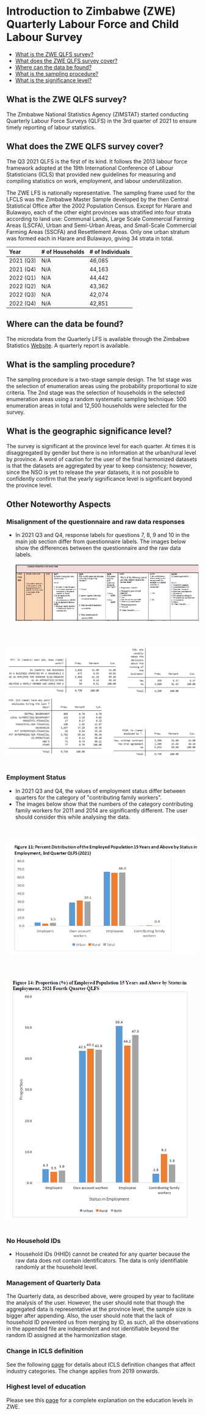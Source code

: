 # Introduction to Zimbabwe (ZWE) Quarterly Labour Force and Child Labour Survey

- [What is the ZWE QLFS survey?](#what-is-the-zwe-qlfs-survey)
- [What does the ZWE QLFS survey cover?](#what-does-the-zwe-qlfs-survey-cover)
- [Where can the data be found?](#where-can-the-data-be-found)
- [What is the sampling procedure?](#what-is-the-sampling-procedure)
- [What is the significance level?](#what-is-the-geographic-significance-level)

## What is the ZWE QLFS survey?

The Zimbabwe National Statistics Agency (ZIMSTAT) started conducting Quarterly Labour Force Surveys (QLFS) in the 3rd quarter of 2021 to ensure timely reporting of labour statistics.

## What does the ZWE QLFS survey cover?

The Q3 2021 QLFS is the first of its kind. It follows the 2013 labour force framework adopted at the 19th International Conference of Labour Statisticians (ICLS) that provided new guidelines for measuring and compiling statistics on work, employment, and labour underutilization.

The ZWE LFS is nationally representative. The sampling frame used for the LFCLS was the Zimbabwe Master Sample developed by the then Central Statistical Office after the 2002 Population Census. Except for Harare and Bulawayo, each of the other eight provinces was stratified into four strata according to land use: Communal Lands, Large Scale Commercial Farming Areas (LSCFA), Urban and Semi-Urban Areas, and Small-Scale Commercial Farming Areas (SSCFA) and Resettlement Areas. Only one urban stratum was formed each in Harare and Bulawayo, giving 34 strata in total.

| Year   | # of Households        | # of Individuals|
| :------- | :--------                             | :--------             |
| 2021 (Q3)       | N/A    | 46,085 |
| 2021 (Q4)       | N/A    | 44,163 |
| 2022 (Q1)       | N/A    | 44,442 |
| 2022 (Q2)       | N/A    | 43,362|
| 2022 (Q3)       | N/A    | 42,074 |
| 2022 (Q4)       | N/A    | 42,851 |

## Where can the data be found?
The microdata from the Quarterly LFS is available through the Zimbabwe Statistics [Website](https://www.zimstat.co.zw/labour-force-publications/). A quarterly report is available.

## What is the sampling procedure?
The sampling procedure is a two-stage sample design. The 1st stage was the selection of enumeration areas using the probability proportional to size criteria. The 2nd stage was the selection of households in the selected enumeration areas using a random systematic sampling technique. 500 enumeration areas in total and 12,500 households were selected for the survey. 

## What is the geographic significance level?
The survey is significant at the province level for each quarter. At times it is disaggregated by gender but there is no information at the urban/rural level by province. A word of caution for the user of the final harmonized datasets is that the datasets are aggregated by year to keep consistency; however, since the NSO is yet to release the year datasets, it is not possible to confidently confirm that the yearly significance level is significant beyond the province level. 

## Other Noteworthy Aspects

### Misalignment of the questionnaire and raw data responses
- In 2021 Q3 and Q4, response labels for questions 7, 8, 9 and 10 in the main job section differ from questionnaire labels. The images below show the differences between the questionnaire and the raw data labels.
<br></br>
![questionnaire](utilities/image1.PNG)
<br></br>

<br></br>
![rawdata](utilities/image2.png)
<br></br>

### Employment Status
- In 2021 Q3 and Q4, the values of employment status differ between quarters for the category of "contributing family workers". 
- The images below show that the numbers of the category contributing family workers for 2011 and 2014 are significantly different. The user should consider this while analysing the data.

<br></br>
![Quarter_3](utilities/q3_empstat.PNG)
<br></br>

<br></br>
![Quarter_4](utilities/Q4_empstat.PNG)
<br></br>

### No Household IDs
- Household IDs (HHID) cannot be created for any quarter because the raw data does not contain identificators. The data is only identifiable randomly at the household level.

### Management of Quarterly Data
The Quarterly data, as described above, were grouped by year to facilitate the analysis of the user. However, the user should note that though the aggregated data is representative at the province level, the sample size is bigger after appending. Also, the user should note that the lack of household ID prevented us from merging by ID, as such, all the observations in the appended file are independent and not identifiable beyond the random ID assigned at the harmonization stage.

### Change in ICLS definition

See the following [page](https://github.com/worldbank/gld/blob/e5f4e8da632a43c36175edda905db54a66cd075f/Support/B%20-%20Country%20Survey%20Details/ZWE/LFS/ICLS_change.md) for details about ICLS definition changes that affect industry categories. The change applies from 2019 onwards.

### Highest level of education

Please see this [page](https://github.com/worldbank/gld/blob/b1515b74f68d2f0cb11550682d453027ee31070c/Support/B%20-%20Country%20Survey%20Details/ZWE/LFS/Education.md) for a complete explanation on the education levels in ZWE.




